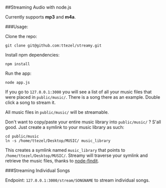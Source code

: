 ##Streaming Audio with node.js

Currently supports **mp3** and **m4a**.

###Usage:

Clone the repo:

	git clone git@github.com:ttezel/streamy.git
	
Install npm dependencies:

	npm install
	
Run the app:
	
	node app.js

If you go to `127.0.0.1:3000` you will see a list of all your music files that were placed in `public/music/`. There is a song there as an example. Double click a song to stream it.

All music files in `public/music/` will be streamable.

Don't want to copy/paste your entire music library into `public/music/` ? S'all good. Just create a symlink to your music library as such:

	cd public/music
	ln -s /home/ttezel/Desktop/MUSIC/ music_library
	
This creates a symlink named `music_library` that points to `/home/ttezel/Desktop/MUSIC/`. Streamy will traverse your symlink and retrieve the music files, thanks to [node-findit](https://github.com/substack/node-findit).

###Streaming Individual Songs

Endpoint: `127.0.0.1:3000/stream/SONGNAME` to stream individual songs.

